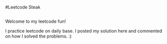 #Leetcode Steak
##

Welcome to my leetcode fun! 

I practice leetcode on daily base. I posted my solution here and commented on how I solved the problems. :) 
